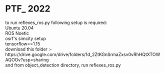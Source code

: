 # PTF_ 2022
<p>to run reflexes_ros.py following setup is required:<br>
Ubuntu 20.04<br>
ROS Noetic<br>
osrf's simcity setup<br>
tensorflow==1.15<br>
download this folder :- https://drive.google.com/drive/folders/1d_2ZtKGnSrmaZxsv0vRhHQtXTOWAQOOv?usp=sharing <br>
and from object_detection directory, run reflexes_ros.py</p>
